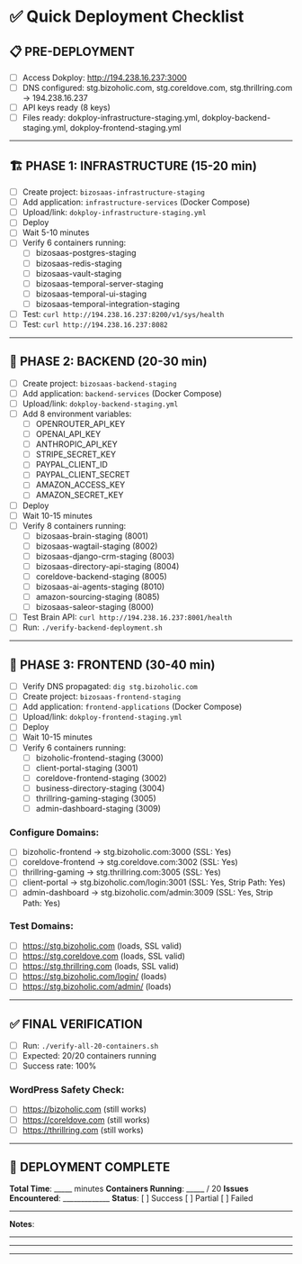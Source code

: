 # ✅ Quick Deployment Checklist

## 📋 PRE-DEPLOYMENT
- [ ] Access Dokploy: http://194.238.16.237:3000
- [ ] DNS configured: stg.bizoholic.com, stg.coreldove.com, stg.thrillring.com → 194.238.16.237
- [ ] API keys ready (8 keys)
- [ ] Files ready: dokploy-infrastructure-staging.yml, dokploy-backend-staging.yml, dokploy-frontend-staging.yml

---

## 🏗️ PHASE 1: INFRASTRUCTURE (15-20 min)
- [ ] Create project: `bizosaas-infrastructure-staging`
- [ ] Add application: `infrastructure-services` (Docker Compose)
- [ ] Upload/link: `dokploy-infrastructure-staging.yml`
- [ ] Deploy
- [ ] Wait 5-10 minutes
- [ ] Verify 6 containers running:
  - [ ] bizosaas-postgres-staging
  - [ ] bizosaas-redis-staging
  - [ ] bizosaas-vault-staging
  - [ ] bizosaas-temporal-server-staging
  - [ ] bizosaas-temporal-ui-staging
  - [ ] bizosaas-temporal-integration-staging
- [ ] Test: `curl http://194.238.16.237:8200/v1/sys/health`
- [ ] Test: `curl http://194.238.16.237:8082`

---

## 🔧 PHASE 2: BACKEND (20-30 min)
- [ ] Create project: `bizosaas-backend-staging`
- [ ] Add application: `backend-services` (Docker Compose)
- [ ] Upload/link: `dokploy-backend-staging.yml`
- [ ] Add 8 environment variables:
  - [ ] OPENROUTER_API_KEY
  - [ ] OPENAI_API_KEY
  - [ ] ANTHROPIC_API_KEY
  - [ ] STRIPE_SECRET_KEY
  - [ ] PAYPAL_CLIENT_ID
  - [ ] PAYPAL_CLIENT_SECRET
  - [ ] AMAZON_ACCESS_KEY
  - [ ] AMAZON_SECRET_KEY
- [ ] Deploy
- [ ] Wait 10-15 minutes
- [ ] Verify 8 containers running:
  - [ ] bizosaas-brain-staging (8001)
  - [ ] bizosaas-wagtail-staging (8002)
  - [ ] bizosaas-django-crm-staging (8003)
  - [ ] bizosaas-directory-api-staging (8004)
  - [ ] coreldove-backend-staging (8005)
  - [ ] bizosaas-ai-agents-staging (8010)
  - [ ] amazon-sourcing-staging (8085)
  - [ ] bizosaas-saleor-staging (8000)
- [ ] Test Brain API: `curl http://194.238.16.237:8001/health`
- [ ] Run: `./verify-backend-deployment.sh`

---

## 📱 PHASE 3: FRONTEND (30-40 min)
- [ ] Verify DNS propagated: `dig stg.bizoholic.com`
- [ ] Create project: `bizosaas-frontend-staging`
- [ ] Add application: `frontend-applications` (Docker Compose)
- [ ] Upload/link: `dokploy-frontend-staging.yml`
- [ ] Deploy
- [ ] Wait 10-15 minutes
- [ ] Verify 6 containers running:
  - [ ] bizoholic-frontend-staging (3000)
  - [ ] client-portal-staging (3001)
  - [ ] coreldove-frontend-staging (3002)
  - [ ] business-directory-staging (3004)
  - [ ] thrillring-gaming-staging (3005)
  - [ ] admin-dashboard-staging (3009)

### Configure Domains:
- [ ] bizoholic-frontend → stg.bizoholic.com:3000 (SSL: Yes)
- [ ] coreldove-frontend → stg.coreldove.com:3002 (SSL: Yes)
- [ ] thrillring-gaming → stg.thrillring.com:3005 (SSL: Yes)
- [ ] client-portal → stg.bizoholic.com/login:3001 (SSL: Yes, Strip Path: Yes)
- [ ] admin-dashboard → stg.bizoholic.com/admin:3009 (SSL: Yes, Strip Path: Yes)

### Test Domains:
- [ ] https://stg.bizoholic.com (loads, SSL valid)
- [ ] https://stg.coreldove.com (loads, SSL valid)
- [ ] https://stg.thrillring.com (loads, SSL valid)
- [ ] https://stg.bizoholic.com/login/ (loads)
- [ ] https://stg.bizoholic.com/admin/ (loads)

---

## ✅ FINAL VERIFICATION
- [ ] Run: `./verify-all-20-containers.sh`
- [ ] Expected: 20/20 containers running
- [ ] Success rate: 100%

### WordPress Safety Check:
- [ ] https://bizoholic.com (still works)
- [ ] https://coreldove.com (still works)
- [ ] https://thrillring.com (still works)

---

## 🎉 DEPLOYMENT COMPLETE
**Total Time**: _____ minutes
**Containers Running**: _____ / 20
**Issues Encountered**: _____________
**Status**: [ ] Success  [ ] Partial  [ ] Failed

---

**Notes**:
_____________________________________________
_____________________________________________
_____________________________________________
